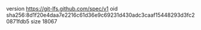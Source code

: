 version https://git-lfs.github.com/spec/v1
oid sha256:8d1f20e4daa7e2216c61d36e9c69231d430adc3caaf15448293d3fc20871fdb5
size 18067
